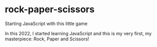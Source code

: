 # rock-paper-scissors
Starting JavaScript with this little game

In this 2022, I started learning JavaScript and this is my very first, my masterpiece: Rock, Paper and Scissors!

<a href="rock-paper-scissors/index.html"></a>
